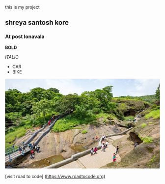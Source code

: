 this is my project

## shreya santosh kore

### At post lonavala

**BOLD**

*ITALIC*

- CAR
- BIKE

![alt text](<img/sanjay gandhi national park.jpg>)

[visit road to code] (https://www.roadtocode.org)